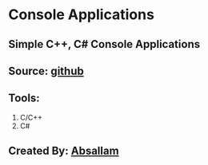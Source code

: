 # Console Applications

## Simple C++, C# Console Applications 
## Source: [github](https://github.com/absallam1999/console-applications)

## Tools:
1. C/C++
2. C#

## Created By: [Absallam](https://github.com/absallam1999) 
